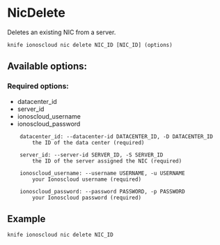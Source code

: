 # NicDelete

Deletes an existing NIC from a server.

```text
knife ionoscloud nic delete NIC_ID [NIC_ID] (options)
```

## Available options:

### Required options:

* datacenter\_id
* server\_id
* ionoscloud\_username
* ionoscloud\_password

```text
    datacenter_id: --datacenter-id DATACENTER_ID, -D DATACENTER_ID
        the ID of the data center (required)

    server_id: --server-id SERVER_ID, -S SERVER_ID
        the ID of the server assigned the NIC (required)

    ionoscloud_username: --username USERNAME, -u USERNAME
        your Ionoscloud username (required)

    ionoscloud_password: --password PASSWORD, -p PASSWORD
        your Ionoscloud password (required)
```

## Example

```text
knife ionoscloud nic delete NIC_ID 
```

